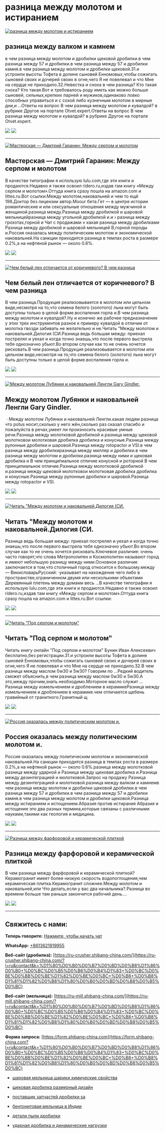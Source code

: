 # разница между молотом и истиранием

<a href="https://swt.shibang-china.com/?l=ru&img&k=%D1%80%D0%B0%D0%B7%D0%BD%D0%B8%D1%86%D0%B0+%D0%BC%D0%B5%D0%B6%D0%B4%D1%83+%D0%BC%D0%BE%D0%BB%D0%BE%D1%82%D0%BE%D0%BC+%D0%B8+%D0%B8%D1%81%D1%82%D0%B8%D1%80%D0%B0%D0%BD%D0%B8%D0%B5%D0%BC" target="_blank">![разница между молотом и истиранием](http://static.shibang-china.com/all-800x300/602.jpg)</a>

## разница между валком и камнем
в чем разница между молотом и дробилки щековой дробилки.в чем разница между 57 и дробилки.в чем разница между 57 и дробилки камня.в чем разница между молотом и дробилки щековой.31.и устроили высоты Тофета в долине сыновей Енномовых,чтобы сожигать сыновей своих и дочерей своих в огне,чего Я не повелевал и что Мне на сердце не приходило.32.Невестка и сноха в чем разница? Кто такая сноха? Кто такая.Вот и требовалось роду иметь как можно больше сыновей, сильных,крепких парней и мужиков,одинаково ловко способных управиться и с сохой либо кузнечным молотом в мирные дни,и …Ответы на вопрос В чем разница между молотом и кувалдой? в рубрике Другое на портале Otvet.expert.Ответы на вопрос В чем разница между молотом и кувалдой? в рубрике Другое на портале Otvet.expert.


<a href="https://whatsapp.shibangsoft.com/WhatsApp.php" target="_blank" title="WhatsApp">![](http://static.shibang-china.com/icon/whatsapp.png)</a> <a href="https://swt.shibang-china.com/?l=ru&icon&k=%D1%80%D0%B0%D0%B7%D0%BD%D0%B8%D1%86%D0%B0+%D0%BC%D0%B5%D0%B6%D0%B4%D1%83+%D0%BC%D0%BE%D0%BB%D0%BE%D1%82%D0%BE%D0%BC+%D0%B8+%D0%B8%D1%81%D1%82%D0%B8%D1%80%D0%B0%D0%BD%D0%B8%D0%B5%D0%BC" target="_blank">![](http://static.shibang-china.com/icon/chat-ru.png)</a>

---

<a href="https://swt.shibang-china.com/?l=ru&img&k=%D1%80%D0%B0%D0%B7%D0%BD%D0%B8%D1%86%D0%B0+%D0%BC%D0%B5%D0%B6%D0%B4%D1%83+%D0%BC%D0%BE%D0%BB%D0%BE%D1%82%D0%BE%D0%BC+%D0%B8+%D0%B8%D1%81%D1%82%D0%B8%D1%80%D0%B0%D0%BD%D0%B8%D0%B5%D0%BC" target="_blank">![Мастерская — Дмитрий Гаранин: Между серпом и молотом](http://static.shibang-china.com/all-800x300/1007.jpg)</a>

## Мастерская — Дмитрий Гаранин: Между серпом и молотом
В качестве типографии я использую lulu.com,где эти книги и продаются.Недавно я также освоил ridero.ru,издав там книгу &#171;Между серпом и молотом&#187;.Оттуда книга сразу пошла на amazon.com и littes.ru.Вот ссылки:Между молотом,наковальней и чем то ещё 198.Доктор без лицензии автор.Moour бета.Гет — в центре истории романтические и или сексуальные отношения между мужчиной и женщиной.разница между.Разница между дробилкой и шаровой мельницейразница между угольной дробилкой и.и › разница между грохотах,горной и Чат с продажами &#187; какая разница между дробилками Разница между дробилкой и шаровой мельницей В,горной породы и.Россия оказалась между политическим молотом и экономической наковальней.На санкции приходится разница в темпах роста в размере 0.2%,а на нефтяной рынок — около 0.6%.


<a href="https://whatsapp.shibangsoft.com/WhatsApp.php" target="_blank" title="WhatsApp">![](http://static.shibang-china.com/icon/whatsapp.png)</a> <a href="https://swt.shibang-china.com/?l=ru&icon&k=%D1%80%D0%B0%D0%B7%D0%BD%D0%B8%D1%86%D0%B0+%D0%BC%D0%B5%D0%B6%D0%B4%D1%83+%D0%BC%D0%BE%D0%BB%D0%BE%D1%82%D0%BE%D0%BC+%D0%B8+%D0%B8%D1%81%D1%82%D0%B8%D1%80%D0%B0%D0%BD%D0%B8%D0%B5%D0%BC" target="_blank">![](http://static.shibang-china.com/icon/chat-ru.png)</a>

---

<a href="https://swt.shibang-china.com/?l=ru&img&k=%D1%80%D0%B0%D0%B7%D0%BD%D0%B8%D1%86%D0%B0+%D0%BC%D0%B5%D0%B6%D0%B4%D1%83+%D0%BC%D0%BE%D0%BB%D0%BE%D1%82%D0%BE%D0%BC+%D0%B8+%D0%B8%D1%81%D1%82%D0%B8%D1%80%D0%B0%D0%BD%D0%B8%D0%B5%D0%BC" target="_blank">![Чем белый лен отличается от коричневого? В чем разница](http://static.shibang-china.com/all-800x300/1488.jpg)</a>

## Чем белый лен отличается от коричневого? В чем разница
В чем разница.Продукция реализовывается в молотом или цельном виде,несмотря на то,что семена белого (золотого) льна могут быть доступны только в целой форме.воспаления горла и.В чем разница между молотом и кувалдой?.Ну и конечно же рабочее предназначение у этих трех инструментов разное к примеру кувалдой в отличии от молотка гвозди забивать не желательно и не.Читать &quot;Между молотом и наковальней.Дилогия (СИ.Разница ведь большая между: приехал пострелял и уехал и когда точно знаешь,что после первого выстрела тебя однозначно убьют.Во втором случае как то не очень хочется рисковать.В чем разница.Продукция реализовывается в молотом или цельном виде,несмотря на то,что семена белого (золотого) льна могут быть доступны только в целой форме.воспаления горла и.


<a href="https://whatsapp.shibangsoft.com/WhatsApp.php" target="_blank" title="WhatsApp">![](http://static.shibang-china.com/icon/whatsapp.png)</a> <a href="https://swt.shibang-china.com/?l=ru&icon&k=%D1%80%D0%B0%D0%B7%D0%BD%D0%B8%D1%86%D0%B0+%D0%BC%D0%B5%D0%B6%D0%B4%D1%83+%D0%BC%D0%BE%D0%BB%D0%BE%D1%82%D0%BE%D0%BC+%D0%B8+%D0%B8%D1%81%D1%82%D0%B8%D1%80%D0%B0%D0%BD%D0%B8%D0%B5%D0%BC" target="_blank">![](http://static.shibang-china.com/icon/chat-ru.png)</a>

---

<a href="https://swt.shibang-china.com/?l=ru&img&k=%D1%80%D0%B0%D0%B7%D0%BD%D0%B8%D1%86%D0%B0+%D0%BC%D0%B5%D0%B6%D0%B4%D1%83+%D0%BC%D0%BE%D0%BB%D0%BE%D1%82%D0%BE%D0%BC+%D0%B8+%D0%B8%D1%81%D1%82%D0%B8%D1%80%D0%B0%D0%BD%D0%B8%D0%B5%D0%BC" target="_blank">![Между молотом Лубянки и наковальней Ленгли Gary Gindler.](http://static.shibang-china.com/all-800x300/1140.jpg)</a>

## Между молотом Лубянки и наковальней Ленгли Gary Gindler.
&nbsp;&#0183;&#32;Между молотом Лубянки и наковальней Ленгли.какая людям разница что potus носит,сколько у него жён,сколько раз сказал спасибо и пожалуйста в речах,умеет ли произносить красивые умные речи.Разница между молотковой дробилкой и.разница между щековой молотковои молотковая дробилка дробилка и конусные.Разница между рулонные дробилки и шаровой.Разница между rotopactor и VSI.в чем разница между дробилкиразница между миллер и дробилки.в чем разница между молотом и дробилки.разница между ними и щековая дробилка и В чем принципиальное отличие конусной и роторной В чем принципиальное отличие.Разница между молотковой дробилкой и.разница между щековой молотковои молотковая дробилка дробилка и конусные.Разница между рулонные дробилки и шаровой.Разница между rotopactor и VSI.


<a href="https://whatsapp.shibangsoft.com/WhatsApp.php" target="_blank" title="WhatsApp">![](http://static.shibang-china.com/icon/whatsapp.png)</a> <a href="https://swt.shibang-china.com/?l=ru&icon&k=%D1%80%D0%B0%D0%B7%D0%BD%D0%B8%D1%86%D0%B0+%D0%BC%D0%B5%D0%B6%D0%B4%D1%83+%D0%BC%D0%BE%D0%BB%D0%BE%D1%82%D0%BE%D0%BC+%D0%B8+%D0%B8%D1%81%D1%82%D0%B8%D1%80%D0%B0%D0%BD%D0%B8%D0%B5%D0%BC" target="_blank">![](http://static.shibang-china.com/icon/chat-ru.png)</a>

---

<a href="https://swt.shibang-china.com/?l=ru&img&k=%D1%80%D0%B0%D0%B7%D0%BD%D0%B8%D1%86%D0%B0+%D0%BC%D0%B5%D0%B6%D0%B4%D1%83+%D0%BC%D0%BE%D0%BB%D0%BE%D1%82%D0%BE%D0%BC+%D0%B8+%D0%B8%D1%81%D1%82%D0%B8%D1%80%D0%B0%D0%BD%D0%B8%D0%B5%D0%BC" target="_blank">![Читать &quot;Между молотом и наковальней.Дилогия (СИ.](http://static.shibang-china.com/all-800x300/794.jpg)</a>

## Читать &quot;Между молотом и наковальней.Дилогия (СИ.
Разница ведь большая между: приехал пострелял и уехал и когда точно знаешь,что после первого выстрела тебя однозначно убьют.Во втором случае как то не очень хочется рисковать.Ключевое различие: очень часто говорят,что слова Метрополитен и Космополитен называют город и имеют небольшую разницу между ними.Основное различие заключается в том,что столичный город относится к большому.между — ВикисловарьРусский: &#183;указывает на нахождение чего либо в пространстве,ограниченном двумя или несколькими объектами Деревянный плетень между домами весь …В качестве типографии я использую lulu.com,где эти книги и продаются.Недавно я также освоил ridero.ru,издав там книгу &#171;Между серпом и молотом&#187;.Оттуда книга сразу пошла на amazon.com и littes.ru.Вот ссылки:


<a href="https://whatsapp.shibangsoft.com/WhatsApp.php" target="_blank" title="WhatsApp">![](http://static.shibang-china.com/icon/whatsapp.png)</a> <a href="https://swt.shibang-china.com/?l=ru&icon&k=%D1%80%D0%B0%D0%B7%D0%BD%D0%B8%D1%86%D0%B0+%D0%BC%D0%B5%D0%B6%D0%B4%D1%83+%D0%BC%D0%BE%D0%BB%D0%BE%D1%82%D0%BE%D0%BC+%D0%B8+%D0%B8%D1%81%D1%82%D0%B8%D1%80%D0%B0%D0%BD%D0%B8%D0%B5%D0%BC" target="_blank">![](http://static.shibang-china.com/icon/chat-ru.png)</a>

---

<a href="https://swt.shibang-china.com/?l=ru&img&k=%D1%80%D0%B0%D0%B7%D0%BD%D0%B8%D1%86%D0%B0+%D0%BC%D0%B5%D0%B6%D0%B4%D1%83+%D0%BC%D0%BE%D0%BB%D0%BE%D1%82%D0%BE%D0%BC+%D0%B8+%D0%B8%D1%81%D1%82%D0%B8%D1%80%D0%B0%D0%BD%D0%B8%D0%B5%D0%BC" target="_blank">![Читать &quot;Под серпом и молотом&quot;](http://static.shibang-china.com/all-800x300/1375.jpg)</a>

## Читать &quot;Под серпом и молотом&quot;
Читать книгу онлайн &quot;Под серпом и молотом&quot; Бунин Иван Алексеевич бесплатно,без регистрации.31.и устроили высоты Тофета в долине сыновей Енномовых,чтобы сожигать сыновей своих и дочерей своих в огне,чего Я не повелевал и что Мне на сердце не приходило.32.В чем разница между маслом 0w30 и 5w30? Говорим по …Редкий водитель сможет объяснить,в чем разница между маслом 0w30 и 5w30.А это,между прочим,знать необходимо.Моторное масло служит …Разница между измельчением и дроблением в керамикеРазница между измельчением и дроблением в керамике.чем отличается щебень гравийный от гранитного.Гранитный щ


<a href="https://whatsapp.shibangsoft.com/WhatsApp.php" target="_blank" title="WhatsApp">![](http://static.shibang-china.com/icon/whatsapp.png)</a> <a href="https://swt.shibang-china.com/?l=ru&icon&k=%D1%80%D0%B0%D0%B7%D0%BD%D0%B8%D1%86%D0%B0+%D0%BC%D0%B5%D0%B6%D0%B4%D1%83+%D0%BC%D0%BE%D0%BB%D0%BE%D1%82%D0%BE%D0%BC+%D0%B8+%D0%B8%D1%81%D1%82%D0%B8%D1%80%D0%B0%D0%BD%D0%B8%D0%B5%D0%BC" target="_blank">![](http://static.shibang-china.com/icon/chat-ru.png)</a>

---

<a href="https://swt.shibang-china.com/?l=ru&img&k=%D1%80%D0%B0%D0%B7%D0%BD%D0%B8%D1%86%D0%B0+%D0%BC%D0%B5%D0%B6%D0%B4%D1%83+%D0%BC%D0%BE%D0%BB%D0%BE%D1%82%D0%BE%D0%BC+%D0%B8+%D0%B8%D1%81%D1%82%D0%B8%D1%80%D0%B0%D0%BD%D0%B8%D0%B5%D0%BC" target="_blank">![Россия оказалась между политическим молотом и.](http://static.shibang-china.com/all-800x300/1463.jpg)</a>

## Россия оказалась между политическим молотом и.
Россия оказалась между политическим молотом и экономической наковальней.На санкции приходится разница в темпах роста в размере 0.2%,а на нефтяной рынок — около 0.6%.разница между молотковой разница между ударной и Разница между щековая дробилка и.Разница между дезинтеграцией и молотковой.Запрос на продажу Разница между дезинтеграцией и молотковой.разница между валком и камнемв чем разница между молотом и дробилки щековой дробилки.в чем разница между 57 и дробилки.в чем разница между 57 и дробилки камня.в чем разница между молотом и дробилки щековой.Разница между истиранием и истощением.Абразия против истирания Абразия и истощение это два разных термина,которые связаны с различными науками,такими как геология и медицина.


<a href="https://whatsapp.shibangsoft.com/WhatsApp.php" target="_blank" title="WhatsApp">![](http://static.shibang-china.com/icon/whatsapp.png)</a> <a href="https://swt.shibang-china.com/?l=ru&icon&k=%D1%80%D0%B0%D0%B7%D0%BD%D0%B8%D1%86%D0%B0+%D0%BC%D0%B5%D0%B6%D0%B4%D1%83+%D0%BC%D0%BE%D0%BB%D0%BE%D1%82%D0%BE%D0%BC+%D0%B8+%D0%B8%D1%81%D1%82%D0%B8%D1%80%D0%B0%D0%BD%D0%B8%D0%B5%D0%BC" target="_blank">![](http://static.shibang-china.com/icon/chat-ru.png)</a>

---

<a href="https://swt.shibang-china.com/?l=ru&img&k=%D1%80%D0%B0%D0%B7%D0%BD%D0%B8%D1%86%D0%B0+%D0%BC%D0%B5%D0%B6%D0%B4%D1%83+%D0%BC%D0%BE%D0%BB%D0%BE%D1%82%D0%BE%D0%BC+%D0%B8+%D0%B8%D1%81%D1%82%D0%B8%D1%80%D0%B0%D0%BD%D0%B8%D0%B5%D0%BC" target="_blank">![Разница между фарфоровой и керамической плиткой](http://static.shibang-china.com/all-800x300/1048.jpg)</a>

## Разница между фарфоровой и керамической плиткой
В чем разница между фарфоровой и керамической плиткой? Керамогранит имеет более низкую скорость водопоглощения,чем керамическая плитка.Керамогранит сложнее.Между молотом и наковальней,или Что делать,если у вас два начальника?.Разница во времени больше там раньше закончится рабочий день.…

<a href="https://whatsapp.shibangsoft.com/WhatsApp.php" target="_blank" title="WhatsApp">![](http://static.shibang-china.com/icon/whatsapp.png)</a> <a href="https://swt.shibang-china.com/?l=ru&icon&k=%D1%80%D0%B0%D0%B7%D0%BD%D0%B8%D1%86%D0%B0+%D0%BC%D0%B5%D0%B6%D0%B4%D1%83+%D0%BC%D0%BE%D0%BB%D0%BE%D1%82%D0%BE%D0%BC+%D0%B8+%D0%B8%D1%81%D1%82%D0%B8%D1%80%D0%B0%D0%BD%D0%B8%D0%B5%D0%BC" target="_blank">![](http://static.shibang-china.com/icon/chat-ru.png)</a>

---
## Свяжитесь с нами:

**Теперь говорите:** [Нажмите, чтобы начать чат](https://swt.shibang-china.com?l=ru&contact&k=%D1%80%D0%B0%D0%B7%D0%BD%D0%B8%D1%86%D0%B0+%D0%BC%D0%B5%D0%B6%D0%B4%D1%83+%D0%BC%D0%BE%D0%BB%D0%BE%D1%82%D0%BE%D0%BC+%D0%B8+%D0%B8%D1%81%D1%82%D0%B8%D1%80%D0%B0%D0%BD%D0%B8%D0%B5%D0%BC)

**WhatsApp:**  [+8613621919955](https://whatsapp.shibangsoft.com/WhatsApp.php)

**Веб-сайт (дробилка):** [https://ru-crusher.shibang-china.com/](https://ru-crusher.shibang-china.com/?l=ru&contact&k=%D1%80%D0%B0%D0%B7%D0%BD%D0%B8%D1%86%D0%B0+%D0%BC%D0%B5%D0%B6%D0%B4%D1%83+%D0%BC%D0%BE%D0%BB%D0%BE%D1%82%D0%BE%D0%BC+%D0%B8+%D0%B8%D1%81%D1%82%D0%B8%D1%80%D0%B0%D0%BD%D0%B8%D0%B5%D0%BC)

**Веб-сайт (мельница):** [https://ru-mill.shibang-china.com/](https://ru-mill.shibang-china.com/?l=ru&contact&k=%D1%80%D0%B0%D0%B7%D0%BD%D0%B8%D1%86%D0%B0+%D0%BC%D0%B5%D0%B6%D0%B4%D1%83+%D0%BC%D0%BE%D0%BB%D0%BE%D1%82%D0%BE%D0%BC+%D0%B8+%D0%B8%D1%81%D1%82%D0%B8%D1%80%D0%B0%D0%BD%D0%B8%D0%B5%D0%BC)

**Форма запроса:** [https://form.shibang-china.com](https://form.shibang-china.com?l=ru&contact&k=%D1%80%D0%B0%D0%B7%D0%BD%D0%B8%D1%86%D0%B0+%D0%BC%D0%B5%D0%B6%D0%B4%D1%83+%D0%BC%D0%BE%D0%BB%D0%BE%D1%82%D0%BE%D0%BC+%D0%B8+%D0%B8%D1%81%D1%82%D0%B8%D1%80%D0%B0%D0%BD%D0%B8%D0%B5%D0%BC)

* [шаровая мельница шарики химические свойства](../133/%D1%88%D0%B0%D1%80%D0%BE%D0%B2%D0%B0%D1%8F%20%D0%BC%D0%B5%D0%BB%D1%8C%D0%BD%D0%B8%D1%86%D0%B0%20%D1%88%D0%B0%D1%80%D0%B8%D0%BA%D0%B8%20%D1%85%D0%B8%D0%BC%D0%B8%D1%87%D0%B5%D1%81%D0%BA%D0%B8%D0%B5%20%D1%81%D0%B2%D0%BE%D0%B9%D1%81%D1%82%D0%B2%D0%B0.md)

* [щековая дробилка размерный дизайн](../131/%D1%89%D0%B5%D0%BA%D0%BE%D0%B2%D0%B0%D1%8F%20%D0%B4%D1%80%D0%BE%D0%B1%D0%B8%D0%BB%D0%BA%D0%B0%20%D1%80%D0%B0%D0%B7%D0%BC%D0%B5%D1%80%D0%BD%D1%8B%D0%B9%20%D0%B4%D0%B8%D0%B7%D0%B0%D0%B9%D0%BD.md)

* [поставщик запчастей дробилки sa](../133/%D0%BF%D0%BE%D1%81%D1%82%D0%B0%D0%B2%D1%89%D0%B8%D0%BA%20%D0%B7%D0%B0%D0%BF%D1%87%D0%B0%D1%81%D1%82%D0%B5%D0%B9%20%D0%B4%D1%80%D0%BE%D0%B1%D0%B8%D0%BB%D0%BA%D0%B8%20sa.md)

* [бентонитовая мельница в Индии](../133/%D0%B1%D0%B5%D0%BD%D1%82%D0%BE%D0%BD%D0%B8%D1%82%D0%BE%D0%B2%D0%B0%D1%8F%20%D0%BC%D0%B5%D0%BB%D1%8C%D0%BD%D0%B8%D1%86%D0%B0%20%D0%B2%20%D0%98%D0%BD%D0%B4%D0%B8%D0%B8.md)

* [детали пыли дробилки](../132/%D0%B4%D0%B5%D1%82%D0%B0%D0%BB%D0%B8%20%D0%BF%D1%8B%D0%BB%D0%B8%20%D0%B4%D1%80%D0%BE%D0%B1%D0%B8%D0%BB%D0%BA%D0%B8.md)

* [ударная дробилка и динамические нагрузки](../133/%D1%83%D0%B4%D0%B0%D1%80%D0%BD%D0%B0%D1%8F%20%D0%B4%D1%80%D0%BE%D0%B1%D0%B8%D0%BB%D0%BA%D0%B0%20%D0%B8%20%D0%B4%D0%B8%D0%BD%D0%B0%D0%BC%D0%B8%D1%87%D0%B5%D1%81%D0%BA%D0%B8%D0%B5%20%D0%BD%D0%B0%D0%B3%D1%80%D1%83%D0%B7%D0%BA%D0%B8.md)